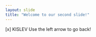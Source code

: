 ```yaml
---
layout: slide
title: "Welcome to our second slide!"
---
```

[x] KISLEV
Use the left arrow to go back!
